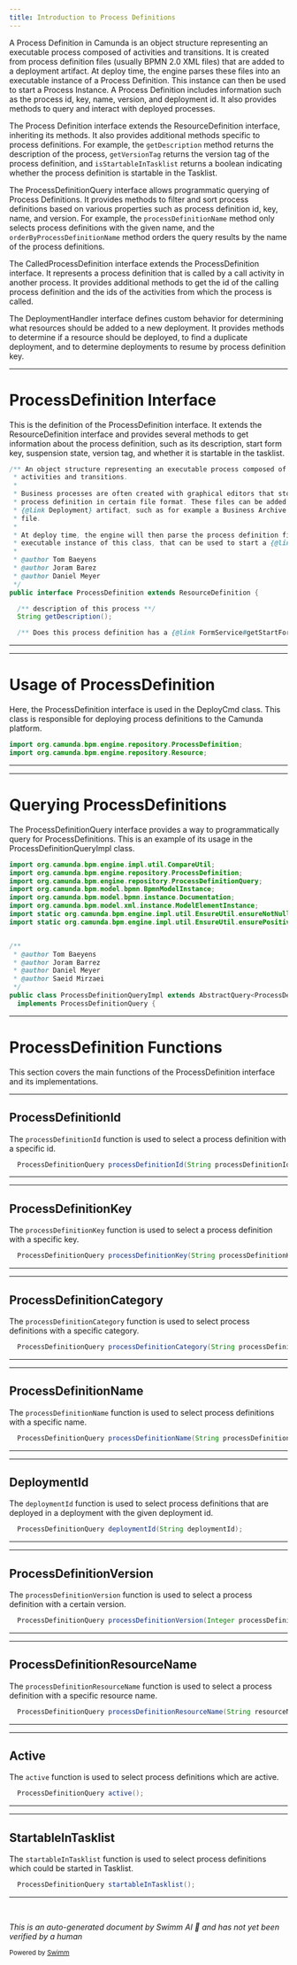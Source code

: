 ```yaml
---
title: Introduction to Process Definitions
---
```

A Process Definition in Camunda is an object structure representing an executable process composed of activities and transitions. It is created from process definition files (usually BPMN 2.0 XML files) that are added to a deployment artifact. At deploy time, the engine parses these files into an executable instance of a Process Definition. This instance can then be used to start a Process Instance. A Process Definition includes information such as the process id, key, name, version, and deployment id. It also provides methods to query and interact with deployed processes.

The Process Definition interface extends the ResourceDefinition interface, inheriting its methods. It also provides additional methods specific to process definitions. For example, the `getDescription` method returns the description of the process, `getVersionTag` returns the version tag of the process definition, and `isStartableInTasklist` returns a boolean indicating whether the process definition is startable in the Tasklist.

The ProcessDefinitionQuery interface allows programmatic querying of Process Definitions. It provides methods to filter and sort process definitions based on various properties such as process definition id, key, name, and version. For example, the `processDefinitionName` method only selects process definitions with the given name, and the `orderByProcessDefinitionName` method orders the query results by the name of the process definitions.

The CalledProcessDefinition interface extends the ProcessDefinition interface. It represents a process definition that is called by a call activity in another process. It provides additional methods to get the id of the calling process definition and the ids of the activities from which the process is called.

The DeploymentHandler interface defines custom behavior for determining what resources should be added to a new deployment. It provides methods to determine if a resource should be deployed, to find a duplicate deployment, and to determine deployments to resume by process definition key.

<SwmSnippet path="/engine/src/main/java/org/camunda/bpm/engine/repository/ProcessDefinition.java" line="22">

---

# ProcessDefinition Interface

This is the definition of the ProcessDefinition interface. It extends the ResourceDefinition interface and provides several methods to get information about the process definition, such as its description, start form key, suspension state, version tag, and whether it is startable in the tasklist.

```java
/** An object structure representing an executable process composed of
 * activities and transitions.
 *
 * Business processes are often created with graphical editors that store the
 * process definition in certain file format. These files can be added to a
 * {@link Deployment} artifact, such as for example a Business Archive (.bar)
 * file.
 *
 * At deploy time, the engine will then parse the process definition files to an
 * executable instance of this class, that can be used to start a {@link ProcessInstance}.
 *
 * @author Tom Baeyens
 * @author Joram Barez
 * @author Daniel Meyer
 */
public interface ProcessDefinition extends ResourceDefinition {

  /** description of this process **/
  String getDescription();

  /** Does this process definition has a {@link FormService#getStartFormData(String) start form key}. */
```

---

</SwmSnippet>

<SwmSnippet path="/engine/src/main/java/org/camunda/bpm/engine/impl/cmd/DeployCmd.java" line="65">

---

# Usage of ProcessDefinition

Here, the ProcessDefinition interface is used in the DeployCmd class. This class is responsible for deploying process definitions to the Camunda platform.

```java
import org.camunda.bpm.engine.repository.ProcessDefinition;
import org.camunda.bpm.engine.repository.Resource;
```

---

</SwmSnippet>

<SwmSnippet path="/engine/src/main/java/org/camunda/bpm/engine/impl/ProcessDefinitionQueryImpl.java" line="37">

---

# Querying ProcessDefinitions

The ProcessDefinitionQuery interface provides a way to programmatically query for ProcessDefinitions. This is an example of its usage in the ProcessDefinitionQueryImpl class.

```java
import org.camunda.bpm.engine.impl.util.CompareUtil;
import org.camunda.bpm.engine.repository.ProcessDefinition;
import org.camunda.bpm.engine.repository.ProcessDefinitionQuery;
import org.camunda.bpm.model.bpmn.BpmnModelInstance;
import org.camunda.bpm.model.bpmn.instance.Documentation;
import org.camunda.bpm.model.xml.instance.ModelElementInstance;
import static org.camunda.bpm.engine.impl.util.EnsureUtil.ensureNotNull;
import static org.camunda.bpm.engine.impl.util.EnsureUtil.ensurePositive;


/**
 * @author Tom Baeyens
 * @author Joram Barrez
 * @author Daniel Meyer
 * @author Saeid Mirzaei
 */
public class ProcessDefinitionQueryImpl extends AbstractQuery<ProcessDefinitionQuery, ProcessDefinition>
  implements ProcessDefinitionQuery {
```

---

</SwmSnippet>

# ProcessDefinition Functions

This section covers the main functions of the ProcessDefinition interface and its implementations.

<SwmSnippet path="/engine/src/main/java/org/camunda/bpm/engine/repository/ProcessDefinitionQuery.java" line="36">

---

## ProcessDefinitionId

The `processDefinitionId` function is used to select a process definition with a specific id.

```java
  ProcessDefinitionQuery processDefinitionId(String processDefinitionId);
```

---

</SwmSnippet>

<SwmSnippet path="/engine/src/main/java/org/camunda/bpm/engine/repository/ProcessDefinitionQuery.java" line="78">

---

## ProcessDefinitionKey

The `processDefinitionKey` function is used to select a process definition with a specific key.

```java
  ProcessDefinitionQuery processDefinitionKey(String processDefinitionKey);
```

---

</SwmSnippet>

<SwmSnippet path="/engine/src/main/java/org/camunda/bpm/engine/repository/ProcessDefinitionQuery.java" line="42">

---

## ProcessDefinitionCategory

The `processDefinitionCategory` function is used to select process definitions with a specific category.

```java
  ProcessDefinitionQuery processDefinitionCategory(String processDefinitionCategory);
```

---

</SwmSnippet>

<SwmSnippet path="/engine/src/main/java/org/camunda/bpm/engine/repository/ProcessDefinitionQuery.java" line="51">

---

## ProcessDefinitionName

The `processDefinitionName` function is used to select process definitions with a specific name.

```java
  ProcessDefinitionQuery processDefinitionName(String processDefinitionName);
```

---

</SwmSnippet>

<SwmSnippet path="/engine/src/main/java/org/camunda/bpm/engine/repository/ProcessDefinitionQuery.java" line="63">

---

## DeploymentId

The `deploymentId` function is used to select process definitions that are deployed in a deployment with the given deployment id.

```java
  ProcessDefinitionQuery deploymentId(String deploymentId);
```

---

</SwmSnippet>

<SwmSnippet path="/engine/src/main/java/org/camunda/bpm/engine/repository/ProcessDefinitionQuery.java" line="104">

---

## ProcessDefinitionVersion

The `processDefinitionVersion` function is used to select a process definition with a certain version.

```java
  ProcessDefinitionQuery processDefinitionVersion(Integer processDefinitionVersion);
```

---

</SwmSnippet>

<SwmSnippet path="/engine/src/main/java/org/camunda/bpm/engine/repository/ProcessDefinitionQuery.java" line="131">

---

## ProcessDefinitionResourceName

The `processDefinitionResourceName` function is used to select a process definition with a specific resource name.

```java
  ProcessDefinitionQuery processDefinitionResourceName(String resourceName);
```

---

</SwmSnippet>

<SwmSnippet path="/engine/src/main/java/org/camunda/bpm/engine/repository/ProcessDefinitionQuery.java" line="149">

---

## Active

The `active` function is used to select process definitions which are active.

```java
  ProcessDefinitionQuery active();
```

---

</SwmSnippet>

<SwmSnippet path="/engine/src/main/java/org/camunda/bpm/engine/repository/ProcessDefinitionQuery.java" line="215">

---

## StartableInTasklist

The `startableInTasklist` function is used to select process definitions which could be started in Tasklist.

```java
  ProcessDefinitionQuery startableInTasklist();
```

---

</SwmSnippet>

&nbsp;

*This is an auto-generated document by Swimm AI 🌊 and has not yet been verified by a human*

<SwmMeta version="3.0.0" repo-id="Z2l0aHViJTNBJTNBQ2l0aS1jYW11bmRhJTNBJTNBZ2lsYWRuYXZvdA==" repo-name="Citi-camunda" doc-type="overview"><sup>Powered by [Swimm](/)</sup></SwmMeta>
